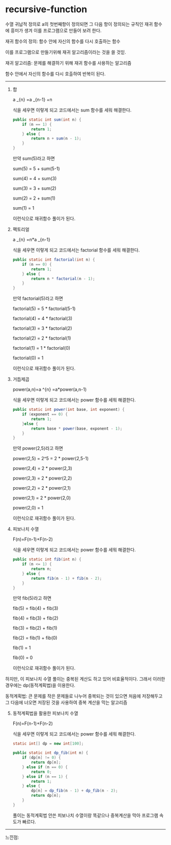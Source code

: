 # recursive-function

수열 귀납적 정의로 a의 첫번째항이 정의되면 그 다음 항이 정의되는 규칙인 재귀 함수에 흥미가 생겨 이를 프로그램으로 만들어 보려 한다.

재귀 함수의 정의: 함수 안에 자신의 함수를 다시 호출하는 함수

이를 프로그램으로 만들기위해 재귀 알고리즘이라는 것을 쓸 것읻.

 재귀 알고리즘: 문제를 해결하기 위해 재귀 함수를 사용하는 알고리즘

 함수 안에서 자신의 함수를 다시 호출하여 반복이 된다.

-------

 1. 합

    a _{n} =a _{n-1} +n

    식을 세우면 이렇게 되고 코드에서는 sum 함수를 세워 해결한다.

    ```java
    public static int sum(int n) {
        if (n == 1) {
            return 1;
        } else {
            return n + sum(n - 1);
        }
    }
    ```
    만약 sum(5)라고 하면
    
    sum(5) = 5 + sum(5-1)
    
    sum(4) = 4 + sum(3)

    sum(3) = 3 + sum(2)

    sum(2) = 2 + sum(1)

    sum(1) = 1

    이런식으로 재귀함수 풀이가 된다.

2. 팩토리얼

    a _{n} =n*a _{n-1}
   
    식을 세우면 이렇게 되고 코드에서는 factorial 함수를 세워 해결한다.

    ```java
    public static int factorial(int n) {
        if (n == 0) { 
            return 1;
        } else { 
            return n * factorial(n - 1);
        }
    }
    ```
   만약 factorial(5)라고 하면

   factorial(5) = 5 * factorial(5-1)

   factorial(4) = 4 * factorial(3)

   factorial(3) = 3 * factorial(2)

   factorial(2) = 2 * factorial(1)

   factorial(1) = 1 * factorial(0)

   factorial(0) = 1

   이런식으로 재귀함수 풀이가 된다.

3. 거듭제곱

    power(a,n)=a ^{n} =a*power(a,n-1)
   
    식을 세우면 이렇게 되고 코드에서는 power 함수를 세워 해결한다.

    ```java
    public static int power(int base, int exponent) {
        if (exponent == 0) {
            return 1;
        }else {
            return base * power(base, exponent - 1);
        }
    }
    ```
   만약 power(2,5)라고 하면

   power(2,5) = 2^5 = 2 * power(2,5-1)

   power(2,4) = 2 * power(2,3)

   power(2,3) = 2 * power(2,2)

   power(2,2) = 2 * power(2,1)

   power(2,1) = 2 * power(2,0)

   power(2,0) = 1

   이런식으로 재귀함수 풀이가 된다.

4. 피보나치 수열

    F(n)=F(n-1)+F(n-2)
   
    식을 세우면 이렇게 되고 코드에서는 power 함수를 세워 해결한다.

    ```java
    public static int fib(int n) {
        if (n <= 1) {
            return n;
        } else {
            return fib(n - 1) + fib(n - 2);
        }
    }
    ```
   만약 fib(5)라고 하면

   fib(5) = fib(4) + fib(3)

   fib(4) = fib(3) + fib(2)

   fib(3) = fib(2) + fib(1)

   fib(2) = fib(1) + fib(0)

   fib(1) = 1

   fib(0) = 0

   이런식으로 재귀함수 풀이가 된다.

하지만, 이 피보나치 수열 풀이는 중복된 계산도 하고 있어 비효율적이다. 그래서 이러한 경우에는 dp(동적계획법)을 이용한다.

동적계획법: 큰 문제를 작은 문제들로 나누어 중복되는 것이 있으면 처음에 저장해두고 그 다음에 너오면 저장된 것을 사용하여 중복 계산을 막는 알고리즘

5. 동적계획법을 활용한 피보나치 수열

    F(n)=F(n-1)+F(n-2)
   
    식을 세우면 이렇게 되고 코드에서는 power 함수를 세워 해결한다.

    ```java
    static int[] dp = new int[100];

    public static int dp_fib(int n) {
        if (dp[n] != 0) {
            return dp[n];
        } else if (n == 0) {
            return 0;
        } else if (n == 1) {
            return 1;
        } else {
            dp[n] = dp_fib(n - 1) + dp_fib(n - 2);
            return dp[n];
        }
    }
    ```
   풀이는 동적계획법 안쓴 피보나치 수열이랑 똑같으나 중복계산을 막아 프로그램 속도가 빠르다.

------

느낀점:
